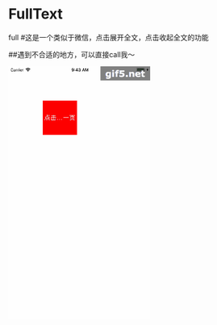 # FullText
full
#这是一个类似于微信，点击展开全文，点击收起全文的功能

##遇到不合适的地方，可以直接call我～

<img src="https://github.com/bill19/FullText/blob/master/fulltext.gif"  alt=“源图片” />
